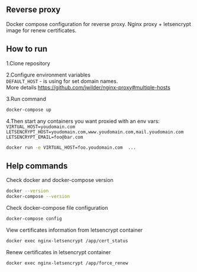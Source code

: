 Reverse proxy
-----------------
Docker compose configuration for reverse proxy. Nginx proxy + letsencrypt image for renew certificates.

How to run
-----------------

1.Clone repository  

2.Configure environment variables  
`DEFAULT_HOST` - is using for set domain names.   
More details https://github.com/jwilder/nginx-proxy#multiple-hosts  

3.Run command
```bash
docker-compose up
```

4.Then start any containers you want proxied with an env vars:  
 `VIRTUAL_HOST=youdomain.com`  
 `LETSENCRYPT_HOST=youdomain.com,www.youdomain.com,mail.youdomain.com`  
 `LETSENCRYPT_EMAIL=foo@bar.com`  
     
```bash
docker run -e VIRTUAL_HOST=foo.youdomain.com  ...
```

Help commands
-----------------

Check docker and docker-compose version
```bash
docker --version
docker-compose --version
```

Check docker-compose file configuration
```bash
docker-compose config
```

View certificates information from letsencrypt container
```bash
docker exec nginx-letsencrypt /app/cert_status
```

Renew certificates in letsencrypt container
```bash
docker exec nginx-letsencrypt /app/force_renew
```
